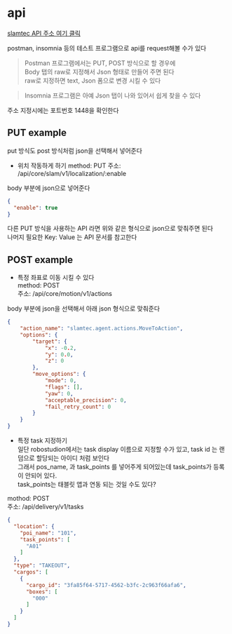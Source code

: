# api
[slamtec API 주소 여기 클릭](https://docs.slamtec.com/#/)   

postman, insomnia 등의 테스트 프로그램으로 api를 request해볼 수가 있다   

> Postman 프로그램에서는 PUT, POST 방식으로 할 경우에   
Body 탭의 raw로 지정해서 Json 형태로 만들어 주면 된다   
raw로 지정하면 text, Json 폼으로 변경 시킬 수 있다 

> Insomnia 프로그램은 아예 Json 탭이 나와 있어서 쉽게 찾을 수 있다

주소 지정시에는 포트번호 1448을 확인한다  


## PUT example
put 방식도 post 방식처럼 json을 선택해서 넣어준다  

- 위치 작동하게 하기 
method: PUT
주소: /api/core/slam/v1/localization/:enable

body  부분에 json으로 넣어준다 
```json
{
  "enable": true
}
```

다른 PUT 방식을 사용하는 API 라면 위와 같은 형식으로 json으로 맞춰주면 된다   
나머지 필요한 Key: Value 는 API 문서를 참고한다 



## POST example
- 특정 좌표로 이동 시킬 수 있다   
method: POST   
주소: /api/core/motion/v1/actions   

body 부분에 json을 선택해서 아래 json 형식으로 맞춰준다 
```json
{
	"action_name": "slamtec.agent.actions.MoveToAction",
	"options": {
		"target": {
			"x": -0.2,
			"y": 0.0,
			"z": 0
		},
		"move_options": {
			"mode": 0,
			"flags": [],
			"yaw": 0,
			"acceptable_precision": 0,
			"fail_retry_count": 0
		}
	}
}
```

- 특정 task 지정하기   
일단 robostudion에서는 task display 이름으로 지정할 수가 있고, task id 는 랜덤으로 할당되는 아이디 처럼 보인다    
그래서 pos_name, 과 task_points 를 넣어주게 되어있는데 task_points가 등록이 안되어 있다.   
task_points는 태블릿 앱과 연동 되는 것일 수도 있다?

mothod: POST   
주소: /api/delivery/v1/tasks  

```json
{
  "location": {
    "poi_name": "101",
    "task_points": [
      "A01"
    ]
  },
  "type": "TAKEOUT",
  "cargos": [
    {
      "cargo_id": "3fa85f64-5717-4562-b3fc-2c963f66afa6",
      "boxes": [
        "000"
      ]
    }
  ]
}
```

